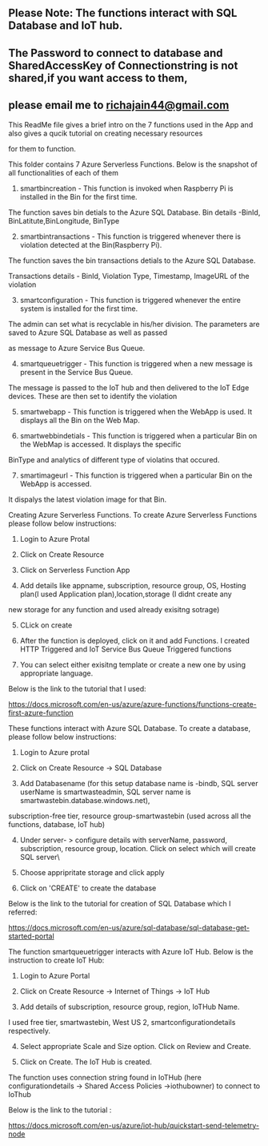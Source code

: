 ## Please Note: The functions interact with SQL Database and IoT hub. 

## The Password to connect to database and SharedAccessKey of Connectionstring is not shared,if you want access to them, 

## please email me to richajain44@gmail.com



This ReadMe file gives a brief intro on the 7 functions used in the App and also gives a qucik tutorial on creating necessary resources

for them to function.



This folder contains 7 Azure Serverless Functions. Below is the snapshot of all functionalities of each of them



1. smartbincreation - This function is invoked when Raspberry Pi is installed in the Bin for the first time.

The function saves bin detials to the Azure SQL Database. Bin details -BinId, BinLatitute,BinLongitude, BinType



2. smartbintransactions - This function is triggered whenever there is violation detected at the Bin(Raspberry Pi).

The function saves the bin transactions detials to the Azure SQL Database. 

Transactions details - BinId, Violation Type, Timestamp, ImageURL of the violation



3. smartconfiguration - This function is triggered whenever the entire system is installed for the first time. 

The admin can set what is recyclable in his/her division. The parameters are saved to Azure SQL Database as well as passed 

as message to Azure Service Bus Queue.



4. smartqueuetrigger - This function is triggered when a new message is present in the Service Bus Queue. 

The message is passed to the IoT hub and then delivered to the IoT Edge devices. These are then set to identify the violation



5. smartwebapp - This function is triggered when the WebApp is used. It displays all the Bin on the Web Map.



6. smartwebbindetials - This function is triggered when a particular Bin on the WebMap is accessed. It displays the specific

BinType and analytics of different type of violatins that occured.



7. smartimageurl - This function is triggered when a particular Bin on the WebApp is accessed. 

It dispalys the latest violation image for that Bin.



Creating Azure Serverless Functions.  To create Azure Serverless Functions please follow below instructions:

1. Login to Azure Protal

2. Click on Create Resource

3. Click on Serverless Function App

4. Add details like appname, subscription, resource group, OS, Hosting plan(I used Application plan),location,storage (I didnt create any

new storage for any function and used already exisitng sotrage)

5. CLick on create

6. After the function is deployed, click on it and add Functions. I created HTTP Triggered and IoT Service Bus Queue Triggered functions

7. You can select either exisitng template or create a new one by using appropriate language.



Below is the link to the tutorial that I used:

https://docs.microsoft.com/en-us/azure/azure-functions/functions-create-first-azure-function



These functions interact with Azure SQL Database. To create a database, please follow below instructions:

1. Login to Azure protal

2. Click on Create Resource -> SQL Database

3. Add Databasename (for this setup database name is -bindb, SQL server userName is smartwasteadmin, SQL server name is smartwastebin.database.windows.net),

subscription-free tier, resource group-smartwastebin (used across all the functions, database, IoT hub)

4. Under server- > configure details with serverName, password, subscription, resource group, location. Click on select which will create SQL server\

5. Choose appripritate storage and click apply

6. Click on 'CREATE' to create the database



Below is the link to the tutorial for creation of SQL Database which I referred: 

https://docs.microsoft.com/en-us/azure/sql-database/sql-database-get-started-portal



The function smartqueuetrigger interacts with Azure IoT Hub. Below is the instruction to create IoT Hub:

1. Login to Azure Portal

2. Click on Create Resource -> Internet of Things -> IoT Hub

3. Add details of subscription, resource group, region, IoTHub Name. 

I used free tier, smartwastebin, West US 2, smartconfigurationdetails respectively.

4. Select appropriate Scale and Size option. Click on Review and Create.

5. Click on Create. The IoT Hub is created. 

The function uses connection string found in IoTHub (here configurationdetails -> Shared Access Policies ->iothubowner) to connect to IoThub



Below is the link to the tutorial :

https://docs.microsoft.com/en-us/azure/iot-hub/quickstart-send-telemetry-node
